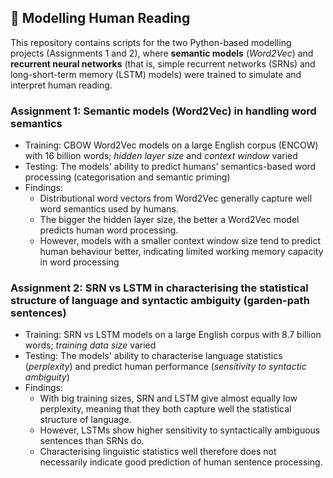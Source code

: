 ## 📖 Modelling Human Reading
This repository contains scripts for the two Python-based modelling projects (Assignments 1 and 2), where **semantic models** (_Word2Vec_) and **recurrent neural networks** (that is, simple recurrent networks (SRNs) and long-short-term memory (LSTM) models) were trained to simulate and interpret human reading.

### Assignment 1: Semantic models (Word2Vec) in handling word semantics
- Training: CBOW Word2Vec models on a large English corpus (ENCOW) with 16 billion words; _hidden layer size_ and _context window_ varied
- Testing: The models' ability to predict humans' semantics-based word processing (categorisation and semantic priming)
- Findings:
  - Distributional word vectors from Word2Vec generally capture well word semantics used by humans.
  - The bigger the hidden layer size, the better a Word2Vec model predicts human word processing.
  - However, models with a smaller context window size tend to predict human behaviour better, indicating limited working memory capacity in word processing

### Assignment 2: SRN vs LSTM in characterising the statistical structure of language and syntactic ambiguity (garden-path sentences)
- Training: SRN vs LSTM models on a large English corpus with 8.7 billion words; _training data size_ varied
- Testing: The models' ability to characterise language statistics (_perplexity_) and predict human performance (_sensitivity to syntactic ambiguity_)
- Findings:
  - With big training sizes, SRN and LSTM give almost equally low perplexity, meaning that they both capture well the statistical structure of language.
  - However, LSTMs show higher sensitivity to syntactically ambiguous sentences than SRNs do.
  - Characterising linguistic statistics well therefore does not necessarily indicate good prediction of human sentence processing.
